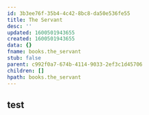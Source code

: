 ```yaml
---
id: 3b3ee76f-35b4-4c42-8bc8-da50e536fe55
title: The Servant
desc: ''
updated: 1600501943655
created: 1600501943655
data: {}
fname: books.the_servant
stub: false
parent: c992f0a7-674b-4114-9033-2ef3c1d45706
children: []
hpath: books.the_servant
---
```

## test

